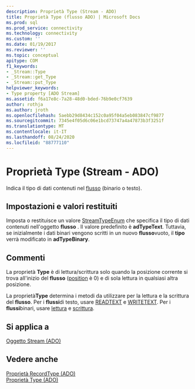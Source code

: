 ```yaml
---
description: Proprietà Type (Stream - ADO)
title: Proprietà Type (flusso ADO) | Microsoft Docs
ms.prod: sql
ms.prod_service: connectivity
ms.technology: connectivity
ms.custom: ''
ms.date: 01/19/2017
ms.reviewer: ''
ms.topic: conceptual
apitype: COM
f1_keywords:
- _Stream::Type
- _Stream::get_Type
- _Stream::put_Type
helpviewer_keywords:
- Type property [ADO Stream]
ms.assetid: f6a17e8c-7a28-48d0-bded-76b9e0cf7639
author: rothja
ms.author: jroth
ms.openlocfilehash: 5aebb29d8434c152c0a95f04a5eb083847cf9877
ms.sourcegitcommit: 7345e4f05d6c06e1bcd73747a4a47873b3f3251f
ms.translationtype: MT
ms.contentlocale: it-IT
ms.lasthandoff: 08/24/2020
ms.locfileid: "88777110"
---
```

# <a name="type-property-ado-stream"></a>Proprietà Type (Stream - ADO)
Indica il tipo di dati contenuti nel [flusso](./stream-object-ado.md) (binario o testo).  
  
## <a name="settings-and-return-values"></a>Impostazioni e valori restituiti  
 Imposta o restituisce un valore [StreamTypeEnum](./streamtypeenum.md) che specifica il tipo di dati contenuti nell'oggetto **flusso** . Il valore predefinito è **adTypeText**. Tuttavia, se inizialmente i dati binari vengono scritti in un nuovo **flusso**vuoto, il **tipo** verrà modificato in **adTypeBinary**.  
  
## <a name="remarks"></a>Commenti  
 La proprietà **Type** è di lettura/scrittura solo quando la posizione corrente si trova all'inizio del **flusso** ([position](./position-property-ado.md) è 0) e di sola lettura in qualsiasi altra posizione.  
  
 La proprietà**Type** determina i metodi da utilizzare per la lettura e la scrittura del **flusso**. Per i **flussi**di testo, usare [READTEXT](./readtext-method.md) e [WRITETEXT](./writetext-method.md). Per i **flussi**binari, usare [lettura](./read-method.md) e [scrittura](./write-method.md).  
  
## <a name="applies-to"></a>Si applica a  
 [Oggetto Stream (ADO)](./stream-object-ado.md)  
  
## <a name="see-also"></a>Vedere anche  
 [Proprietà RecordType (ADO)](./recordtype-property-ado.md)   
 [Proprietà Type (ADO)](./type-property-ado.md)